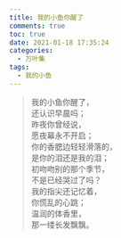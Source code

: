 ```yaml
---
title: 我的小鱼你醒了
comments: true
toc: true
date: 2021-01-18 17:35:24
categories:
  - 万叶集
tags:
  - 我的小鱼
---
```


>我的小鱼你醒了，</br>
还认识早晨吗；</br>
昨夜你曾经说，</br>
愿夜幕永不开启；</br>
你的香腮边轻轻滑落的，</br>
是你的泪还是我的泪；</br>
初吻吻别的那个季节，</br>
不是已经哭过了吗？</br> <!-- more -->
我的指尖还记忆着，</br>
你慌乱的心跳；</br>
温润的体香里，</br>
那一缕长发飘飘。</br>
